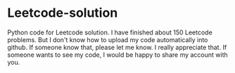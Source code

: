 # Leetcode-solution
Python code for Leetcode solution.
I have finished about 150 Leetcode problems. But I don't know how to upload my code automatically into github. 
If someone know that, please let me know. I really appreciate that. If someone wants to see my code, 
I would be happy to share my account with you.
